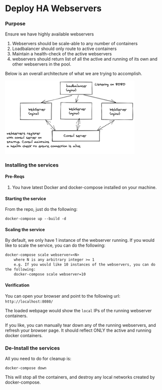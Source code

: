 # Deploy HA Webservers

### Purpose

Ensure we have highly available webservers
 1. Webservers should be scale-able to any number of containers
 2. Loadbalancer should only route to active containers
 3. Maintain a health-check of the active webservers
 4. webservers should return list of all the active and running of its own and other webservers in the pool. 

Below is an overall architecture of what we are trying to accomplish.

<img src="files/architecture.png" width="425"/>


### Installing the services

#### Pre-Reqs
1. You have latest Docker and docker-compose installed on your machine. 

#### Starting the service

From the repo, just do the following:
```
docker-compose up --build -d
```

#### Scaling the service
By default, we only have 1 instance of the webserver running. 
If you would like to scale the service, you can do the following:
```
docker-compose scale webserver=<N>
	where N is any arbitrary integer >= 1
	e.g. If you would like 10 instances of the webservers, you can do the following:
	docker-compose scale webserver=10
```

#### Verification
You can open your browser and point to the following url:
`http://localhost:8080/`

The loaded webpage would show the `local` IPs of the running webserver containers. 

If you like, you can manually tear down any of the running webservers, and refresh your browser page. It should reflect ONLY the active and running docker containers. 

### De-Install the services 

All you need to do for cleanup is:
```
docker-compose down
```
This will stop all the containers, and destroy any local networks created by docker-compose. 


